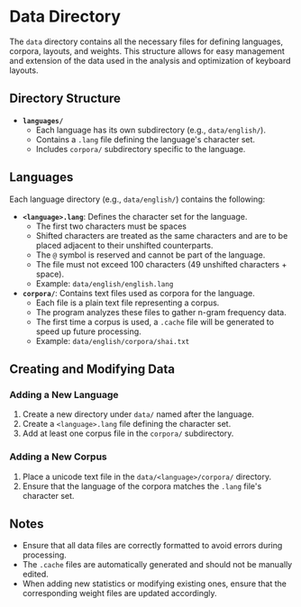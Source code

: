 # Data Directory

The `data` directory contains all the necessary files for defining languages, corpora, layouts, and weights. This structure allows for easy management and extension of the data used in the analysis and optimization of keyboard layouts.

## Directory Structure

-   **`languages/`**
    -   Each language has its own subdirectory (e.g., `data/english/`).
    -   Contains a `.lang` file defining the language's character set.
    -   Includes `corpora/` subdirectory specific to the language.

## Languages

Each language directory (e.g., `data/english/`) contains the following:

-   **`<language>.lang`**: Defines the character set for the language.
    -   The first two characters must be spaces
    -   Shifted characters are treated as the same characters and are to be placed adjacent to their unshifted counterparts.
    -   The `@` symbol is reserved and cannot be part of the language.
    -   The file must not exceed 100 characters (49 unshifted characters + space).
    -   Example: `data/english/english.lang`
-   **`corpora/`**: Contains text files used as corpora for the language.
    -   Each file is a plain text file representing a corpus.
    -   The program analyzes these files to gather n-gram frequency data.
    -   The first time a corpus is used, a `.cache` file will be generated to speed up future processing.
    -   Example: `data/english/corpora/shai.txt`

## Creating and Modifying Data

### Adding a New Language

1. Create a new directory under `data/` named after the language.
2. Create a `<language>.lang` file defining the character set.
3. Add at least one corpus file in the `corpora/` subdirectory.

### Adding a New Corpus

1. Place a unicode text file in the `data/<language>/corpora/` directory.
2. Ensure that the language of the corpora matches the `.lang` file's character set.

## Notes

-   Ensure that all data files are correctly formatted to avoid errors during processing.
-   The `.cache` files are automatically generated and should not be manually edited.
-   When adding new statistics or modifying existing ones, ensure that the corresponding weight files are updated accordingly.
